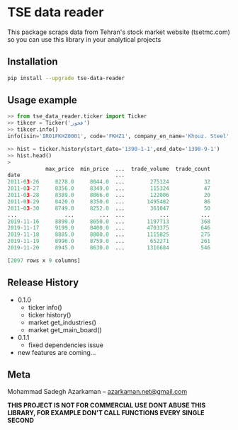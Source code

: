 
# TSE data reader
This package scraps data from Tehran's stock market website (tsetmc.com) so you can use this library in your analytical projects

## Installation

```sh
pip install --upgrade tse-data-reader
```

## Usage example

```python
>> from tse_data_reader.ticker import Ticker
>> tikcer = Ticker('فخوز')
>> tikcer.info()
info(isin='IRO1FKHZ0001', code='FKHZ1', company_en_name='Khouz. Steel', company_isin='IRO1FKHZ0003', company_code='FKHZ', company_fa_name='فولاد خوزستان', fa_long_name='فولاد  خوزستان', market='بازار اول (تابلوي اصلي) بورس', ticker='فخوز', industry='فلزات اساسي', industry_code='27', sub_industry='توليد آهن و فولاد پايه', sub_industry_code='2710', board_code='1')

>> hist = ticker.history(start_date='1390-1-1',end_date='1398-9-1')
>> hist.head()
>
            max_price  min_price  ...  trade_volume  trade_count
date                              ...                           
2011-03-26     8278.0     8044.0  ...        275124           32
2011-03-27     8356.0     8349.0  ...        115324           47
2011-03-28     8389.0     8066.0  ...        122006           20
2011-03-29     8420.0     8350.0  ...       1495482           86
2011-03-30     8749.0     8252.0  ...        361047           50
...               ...        ...  ...           ...          ...
2019-11-16     8899.0     8650.0  ...       1197713          368
2019-11-17     9199.0     8400.0  ...       4703375          646
2019-11-18     8885.0     8800.0  ...       1115825          275
2019-11-19     8996.0     8759.0  ...        652271          261
2019-11-20     8945.0     8630.0  ...       1316684          546

[2097 rows x 9 columns]
```

## Release History
* 0.1.0
    * ticker info()
    * ticker history()
    * market get_industries()
    * market get_main_board()
* 0.1.1
    * fixed dependencies issue
* new features are coming...

## Meta

Mohammad Sadegh Azarkaman –  azarkaman.net@gmail.com

**THIS PROJECT IS NOT FOR COMMERCIAL USE**
**DONT ABUSE THIS LIBRARY, FOR EXAMPLE DON'T CALL FUNCTIONS EVERY SINGLE SECOND**
